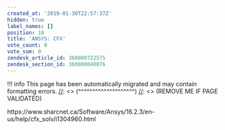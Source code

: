 ```yaml
---
created_at: '2019-01-30T22:57:37Z'
hidden: true
label_names: []
position: 18
title: 'ANSYS: CFX'
vote_count: 0
vote_sum: 0
zendesk_article_id: 360000722575
zendesk_section_id: 360000040076
---
```



[//]: <> (REMOVE ME IF PAGE VALIDATED)
[//]: <> (vvvvvvvvvvvvvvvvvvvv)
!!! info
    This page has been automatically migrated and may contain formatting errors.
[//]: <> (^^^^^^^^^^^^^^^^^^^^)
[//]: <> (REMOVE ME IF PAGE VALIDATED)
<p>https://www.sharcnet.ca/Software/Ansys/16.2.3/en-us/help/cfx_solv/i1304960.html</p>